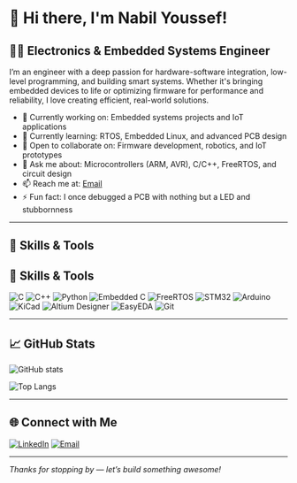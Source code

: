 # 👋 Hi there, I'm Nabil Youssef!

## 👨‍🔧 Electronics & Embedded Systems Engineer

I’m an engineer with a deep passion for hardware-software integration, low-level programming, and building smart systems. Whether it's bringing embedded devices to life or optimizing firmware for performance and reliability, I love creating efficient, real-world solutions.

- 🔭 Currently working on: Embedded systems projects and IoT applications  
- 🌱 Currently learning: RTOS, Embedded Linux, and advanced PCB design  
- 👯 Open to collaborate on: Firmware development, robotics, and IoT prototypes  
- 💬 Ask me about: Microcontrollers (ARM, AVR), C/C++, FreeRTOS, and circuit design  
- 📫 Reach me at: [Email](mailto:ynabil634@gmail.com) 
- ⚡ Fun fact: I once debugged a PCB with nothing but a LED and stubbornness

---

## 🔧 Skills & Tools

## 🔧 Skills & Tools

![C](https://img.shields.io/badge/-C-00599C?style=flat-square&logo=c)
![C++](https://img.shields.io/badge/-C++-00599C?style=flat-square&logo=c%2B%2B)
![Python](https://img.shields.io/badge/-Python-3776AB?style=flat-square&logo=python)
![Embedded C](https://img.shields.io/badge/-Embedded%20C-blue?style=flat-square)
![FreeRTOS](https://img.shields.io/badge/-FreeRTOS-28a745?style=flat-square)
![STM32](https://img.shields.io/badge/-STM32-03234B?style=flat-square&logo=STMicroelectronics)
![Arduino](https://img.shields.io/badge/-Arduino-00979D?style=flat-square&logo=arduino)
![KiCad](https://img.shields.io/badge/-KiCad-3156F6?style=flat-square&logo=kicad)
![Altium Designer](https://img.shields.io/badge/-Altium%20Designer-A5915F?style=flat-square)
![EasyEDA](https://img.shields.io/badge/-EasyEDA-4082F4?style=flat-square)
![Git](https://img.shields.io/badge/-Git-black?style=flat-square&logo=git)


---

## 📈 GitHub Stats

![GitHub stats](https://github-readme-stats.vercel.app/api?username=YourGitHubUsername&show_icons=true&count_private=true&theme=tokyonight)

![Top Langs](https://github-readme-stats.vercel.app/api/top-langs/?username=YourGitHubUsername&layout=compact&theme=tokyonight)

---

## 🌐 Connect with Me

[![LinkedIn](https://img.shields.io/badge/-LinkedIn-0077B5?style=flat-square&logo=linkedin&logoColor=white)](https://www.linkedin.com/in/nabil-youssef-557884219/)
[![Email](https://img.shields.io/badge/-Email-D14836?style=flat-square&logo=gmail&logoColor=white)](mailto:ynabil634@gmail.com)


---

*Thanks for stopping by — let’s build something awesome!*

